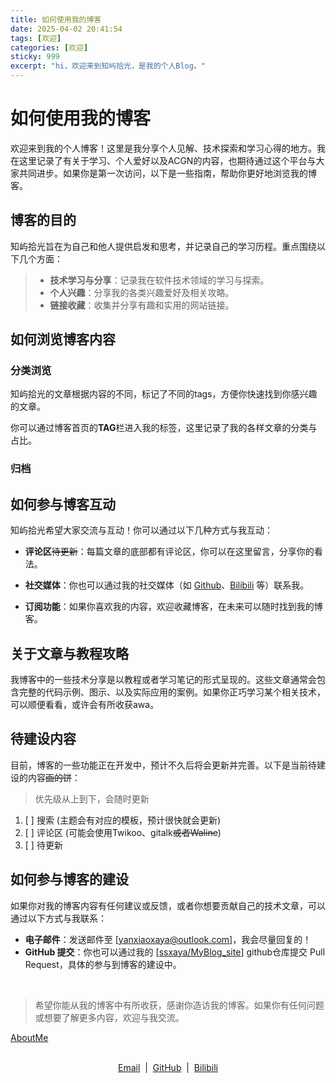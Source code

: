 ```yaml
---
title: 如何使用我的博客
date: 2025-04-02 20:41:54
tags: [欢迎]
categories: [欢迎]
sticky: 999
excerpt: "hi，欢迎来到知屿拾光，是我的个人Blog。"
---
```

# 如何使用我的博客

欢迎来到我的个人博客！这里是我分享个人见解、技术探索和学习心得的地方。我在这里记录了有关于学习、个人爱好以及ACGN的内容，也期待通过这个平台与大家共同进步。如果你是第一次访问，以下是一些指南，帮助你更好地浏览我的博客。

## 博客的目的

知屿拾光旨在为自己和他人提供启发和思考，并记录自己的学习历程。重点围绕以下几个方面：

> - **技术学习与分享**：记录我在软件技术领域的学习与探索。
> - **个人兴趣**：分享我的各类兴趣爱好及相关攻略。
> - **链接收藏**：收集并分享有趣和实用的网站链接。

## 如何浏览博客内容

### 分类浏览

知屿拾光的文章根据内容的不同，标记了不同的tags，方便你快速找到你感兴趣的文章。

你可以通过博客首页的**TAG**栏进入我的标签，这里记录了我的各样文章的分类与占比。

### 归档



## 如何参与博客互动

知屿拾光希望大家交流与互动！你可以通过以下几种方式与我互动：

- **评论区**~~待更新~~：每篇文章的底部都有评论区，你可以在这里留言，分享你的看法。

- **社交媒体**：你也可以通过我的社交媒体（如 [Github](https://github.com/ssxaya)、[Bilibili](https://space.bilibili.com/359322078) 等）联系我。
- **订阅功能**：如果你喜欢我的内容，欢迎收藏博客，在未来可以随时找到我的博客。

## 关于文章与教程攻略

我博客中的一些技术分享是以教程或者学习笔记的形式呈现的。这些文章通常会包含完整的代码示例、图示、以及实际应用的案例。如果你正巧学习某个相关技术，可以顺便看看，或许会有所收获awa。

## 待建设内容

目前，博客的一些功能正在开发中，预计不久后将会更新并完善。以下是当前待建设的内容~~画的饼~~：
> 优先级从上到下，会随时更新
1. [ ] 搜索 (主题会有对应的模板，预计很快就会更新)
2. [ ] 评论区 (可能会使用Twikoo、gitalk~~或者Waline~~)
3. [ ] 待更新

## 如何参与博客的建设

如果你对我的博客内容有任何建议或反馈，或者你想要贡献自己的技术文章，可以通过以下方式与我联系：

- **电子邮件**：发送邮件至 [[yanxiaoxaya@outlook.com](mailto:yanxiaoxaya@outlook.com)]，我会尽量回复的！
- **GitHub 提交**：你也可以通过我的 [[ssxaya/MyBlog_site](https://github.com/ssxaya/MyBlog_site)] github仓库提交 Pull Request，具体的参与到博客的建设中。

<br>

> 希望你能从我的博客中有所收获，感谢你造访我的博客。如果你有任何问题或想要了解更多内容，欢迎与我交流。

[AboutMe](https://blog.ssxaya.fun/aboutme)

<br>

<div align="center">
<a href="mailto:yanxiaoxaya@outlook.com">Email</a>  |  <a href="https://github.com/ssxaya">GitHub</a>  |  <a href="https://space.bilibili.com/359322078">Bilibili</a>
</div>